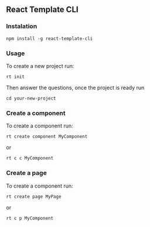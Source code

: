 ## React Template CLI 

### Instalation

    npm install -g react-template-cli
### Usage
To create a new project run: 

    rt init 

Then answer the questions, once the project is ready run 

    cd your-new-project
### Create a component
To create a component run:

    rt create component MyComponent
or 

    rt c c MyComponent

### Create a page
To create a component run:

    rt create page MyPage
or 

    rt c p MyComponent



